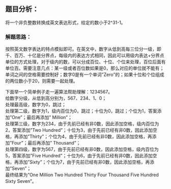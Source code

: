 ## 题目分析：
将一个非负整数转换成英文表达形式，给定的数小于2^31-1。

### 解题思路：
按照英文数字表达的特点模拟即可。在英文中，数字从低到高每三位分一级，即千、百万、十亿是分界点，每级内的表达方式相同，因此可以用级内表达+分界点单位的方式处理，对于级内的数，可以分成百位、十位、个位来处理，百位后面有单位百。需要注意几点：某一级或者百位数如果是0，那么对应的单位就不能有；单词之间的空格需要控制好；数字0是有一个单词”Zero”的；如果十位和个位组成的两位数小于20，则需要一起处理。

下面举一个简单例子走一遍算法帮助理解：1234567。</br>
给数字分级，从低到高分别为，567、234、1、0；</br>
处理最高级，数字为0，跳过；</br>
处理第二级，数字为1，级内百位为0，跳过；十位为0，跳过；个位为1，答案添加”One”；最后再添加” Million”；</br>
处理第三级，数字为234，由于先前已经有非0数，因此添加空格，级内百位为2，答案添加”Two Hundred”；十位为3，由于先前已经有非0数，因此添加空格，再添加”Thirty”；个位为4，由于先前已经有非0数，因此添加空格，再添加”Four”；最后再添加” Thousand”；</br>
处理第四级，数字为567，由于先前已经有非0数，因此添加空格，级内百位为5，答案添加”Five Hundred”；十位为6，由于先前已经有非0数，因此添加空格，再添加”Sixty”；个位为7，由于先前已经有非0数，因此添加空格，再添加”Seven”；</br>
最终结果为”One Million Two Hundred Thirty Four Thousand Five Hundred Sixty Seven”。
